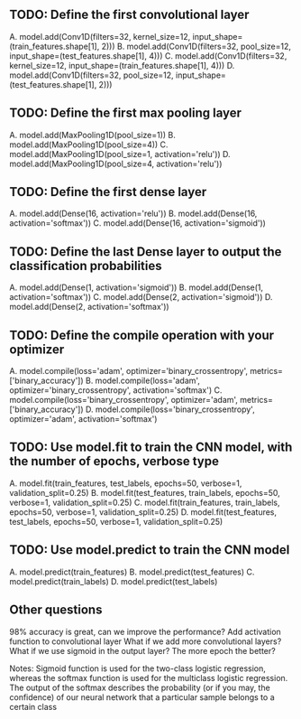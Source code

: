 ## TODO: Define the first convolutional layer

A. model.add(Conv1D(filters=32, kernel_size=12, input_shape=(train_features.shape[1], 2)))
B. model.add(Conv1D(filters=32, pool_size=12, input_shape=(test_features.shape[1], 4)))
C. model.add(Conv1D(filters=32, kernel_size=12, input_shape=(train_features.shape[1], 4)))
D. model.add(Conv1D(filters=32, pool_size=12, input_shape=(test_features.shape[1], 2)))

## TODO: Define the first max pooling layer

A. model.add(MaxPooling1D(pool_size=1))
B. model.add(MaxPooling1D(pool_size=4))
C. model.add(MaxPooling1D(pool_size=1, activation='relu'))
D. model.add(MaxPooling1D(pool_size=4, activation='relu'))
   
## TODO: Define the first dense layer

A. model.add(Dense(16, activation='relu'))
B. model.add(Dense(16, activation='softmax'))
C. model.add(Dense(16, activation='sigmoid'))
   
## TODO: Define the last Dense layer to output the classification probabilities

A. model.add(Dense(1, activation='sigmoid'))
B. model.add(Dense(1, activation='softmax'))
C. model.add(Dense(2, activation='sigmoid'))
D. model.add(Dense(2, activation='softmax'))


## TODO: Define the compile operation with your optimizer

A. model.compile(loss='adam', optimizer='binary_crossentropy', metrics=['binary_accuracy'])
B. model.compile(loss='adam', optimizer='binary_crossentropy', activation='softmax')
C. model.compile(loss='binary_crossentropy', optimizer='adam', metrics=['binary_accuracy'])
D. model.compile(loss='binary_crossentropy', optimizer='adam', activation='softmax')
   
## TODO: Use model.fit to train the CNN model, with the number of epochs, verbose type

A. model.fit(train_features, test_labels, epochs=50, verbose=1, validation_split=0.25)
B. model.fit(test_features, train_labels, epochs=50, verbose=1, validation_split=0.25)
C. model.fit(train_features, train_labels, epochs=50, verbose=1, validation_split=0.25)
D. model.fit(test_features, test_labels, epochs=50, verbose=1, validation_split=0.25)



## TODO: Use model.predict to train the CNN model

A. model.predict(train_features)
B. model.predict(test_features)
C. model.predict(train_labels)
D. model.predict(test_labels)

## Other questions
98% accuracy is great, can we improve the performance?
Add activation function to convolutional layer
What if we add more convolutional layers?
What if we use sigmoid in the output layer?
The more epoch the better?

Notes:
Sigmoid function is used for the two-class logistic regression, whereas the softmax function is used for the multiclass logistic regression.
The output of the softmax describes the probability (or if you may, the confidence) of our neural network that a particular sample belongs to a certain class

